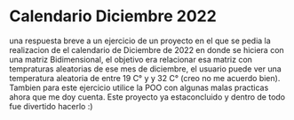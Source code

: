 # Calendario Diciembre 2022
una respuesta breve a un ejercicio de un proyecto en el que se pedia la realizacion de el calendario de Diciembre de 2022 en donde se hiciera
con una matriz Bidimensional, el objetivo era relacionar esa matriz con tempraturas aleatorias de ese mes de diciembre, el usuario puede ver una temperatura aleatoria de
entre 19 C° y y 32 C° (creo no me acuerdo bien). Tambien para este ejercicio utilice la POO con algunas malas practicas ahora que me doy cuenta.
Este proyecto ya estaconcluido y dentro de todo fue divertido hacerlo :)
